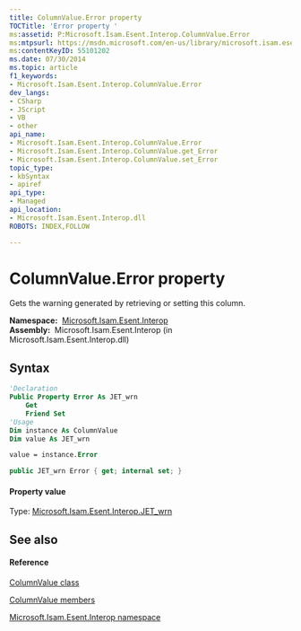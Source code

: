 ```yaml
---
title: ColumnValue.Error property 
TOCTitle: 'Error property '
ms:assetid: P:Microsoft.Isam.Esent.Interop.ColumnValue.Error
ms:mtpsurl: https://msdn.microsoft.com/en-us/library/microsoft.isam.esent.interop.columnvalue.error(v=EXCHG.10)
ms:contentKeyID: 55101202
ms.date: 07/30/2014
ms.topic: article
f1_keywords:
- Microsoft.Isam.Esent.Interop.ColumnValue.Error
dev_langs:
- CSharp
- JScript
- VB
- other
api_name: 
- Microsoft.Isam.Esent.Interop.ColumnValue.Error
- Microsoft.Isam.Esent.Interop.ColumnValue.get_Error
- Microsoft.Isam.Esent.Interop.ColumnValue.set_Error
topic_type: 
- kbSyntax
- apiref
api_type: 
- Managed
api_location: 
- Microsoft.Isam.Esent.Interop.dll
ROBOTS: INDEX,FOLLOW

---
```


# ColumnValue.Error property

Gets the warning generated by retrieving or setting this column.

**Namespace:**  [Microsoft.Isam.Esent.Interop](hh596136\(v=exchg.10\).md)  
**Assembly:**  Microsoft.Isam.Esent.Interop (in Microsoft.Isam.Esent.Interop.dll)

## Syntax

``` vb
'Declaration
Public Property Error As JET_wrn
    Get
    Friend Set
'Usage
Dim instance As ColumnValue
Dim value As JET_wrn

value = instance.Error
```

``` csharp
public JET_wrn Error { get; internal set; }
```

#### Property value

Type: [Microsoft.Isam.Esent.Interop.JET_wrn](hh557250\(v=exchg.10\).md)  

## See also

#### Reference

[ColumnValue class](dn334206\(v=exchg.10\).md)

[ColumnValue members](dn334156\(v=exchg.10\).md)

[Microsoft.Isam.Esent.Interop namespace](hh596136\(v=exchg.10\).md)

